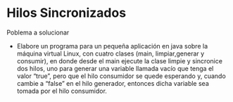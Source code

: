 # Hilos Sincronizados
Poblema a solucionar 
* Elabore un programa para un pequeña aplicación en java  sobre la máquina virtual Linux, con cuatro clases (main, limpiar,generar y consumir), en donde desde el main ejecute la clase limpie y sincronice dos hilos, uno para generar una variable llamada vacío que tenga el valor “true”, pero que el hilo consumidor se quede esperando y, cuando cambie a “false” en el hilo generador, entonces dicha variable sea tomada por el hilo consumidor.

